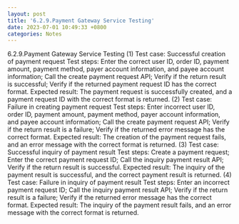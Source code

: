 ```yaml
---
layout: post
title: '6.2.9.Payment Gateway Service Testing'
date: 2023-07-01 10:49:33 +0800
categories: Notes
---
```


6.2.9.Payment Gateway Service Testing
(1) Test case: Successful creation of payment request
Test steps:
Enter the correct user ID, order ID, payment amount, payment method, payer account information, and payee account information;
Call the create payment request API;
Verify if the return result is successful;
Verify if the returned payment request ID has the correct format.
Expected result: The payment request is successfully created, and a payment request ID with the correct format is returned.
(2) Test case: Failure in creating payment request
Test steps:
Enter incorrect user ID, order ID, payment amount, payment method, payer account information, and payee account information;
Call the create payment request API;
Verify if the return result is a failure;
Verify if the returned error message has the correct format.
Expected result: The creation of the payment request fails, and an error message with the correct format is returned.
(3) Test case: Successful inquiry of payment result
Test steps:
Create a payment request;
Enter the correct payment request ID;
Call the inquiry payment result API;
Verify if the return result is successful.
Expected result: The inquiry of the payment result is successful, and the correct payment result is returned.
(4) Test case: Failure in inquiry of payment result
Test steps:
Enter an incorrect payment request ID;
Call the inquiry payment result API;
Verify if the return result is a failure;
Verify if the returned error message has the correct format.
Expected result: The inquiry of the payment result fails, and an error message with the correct format is returned.
